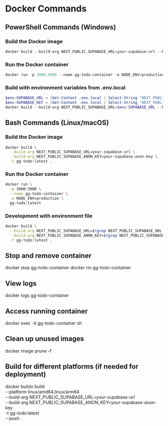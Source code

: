 # Docker Commands

## PowerShell Commands (Windows)

### Build the Docker image
```powershell
docker build --build-arg NEXT_PUBLIC_SUPABASE_URL=your-supabase-url --build-arg NEXT_PUBLIC_SUPABASE_ANON_KEY=your-supabase-anon-key -t gg-todo:latest .
```

### Run the Docker container
```powershell
docker run -p 3000:3000 --name gg-todo-container -e NODE_ENV=production gg-todo:latest
```

### Build with environment variables from .env.local
```powershell
$env:SUPABASE_URL = (Get-Content .env.local | Select-String "NEXT_PUBLIC_SUPABASE_URL").Line.Split("=")[1]
$env:SUPABASE_KEY = (Get-Content .env.local | Select-String "NEXT_PUBLIC_SUPABASE_ANON_KEY").Line.Split("=")[1]
docker build --build-arg NEXT_PUBLIC_SUPABASE_URL=$env:SUPABASE_URL --build-arg NEXT_PUBLIC_SUPABASE_ANON_KEY=$env:SUPABASE_KEY -t gg-todo:latest .
```

## Bash Commands (Linux/macOS)

### Build the Docker image
```bash
docker build \
  --build-arg NEXT_PUBLIC_SUPABASE_URL=your-supabase-url \
  --build-arg NEXT_PUBLIC_SUPABASE_ANON_KEY=your-supabase-anon-key \
  -t gg-todo:latest .
```

### Run the Docker container
```bash
docker run \
  -p 3000:3000 \
  --name gg-todo-container \
  -e NODE_ENV=production \
  gg-todo:latest
```

### Development with environment file
```bash
docker build \
  --build-arg NEXT_PUBLIC_SUPABASE_URL=$(grep NEXT_PUBLIC_SUPABASE_URL .env.local | cut -d '=' -f2) \
  --build-arg NEXT_PUBLIC_SUPABASE_ANON_KEY=$(grep NEXT_PUBLIC_SUPABASE_ANON_KEY .env.local | cut -d '=' -f2) \
  -t gg-todo:latest .
```

## Stop and remove container
docker stop gg-todo-container
docker rm gg-todo-container

## View logs
docker logs gg-todo-container

## Access running container
docker exec -it gg-todo-container sh

## Clean up unused images
docker image prune -f

## Build for different platforms (if needed for deployment)
docker buildx build \
  --platform linux/amd64,linux/arm64 \
  --build-arg NEXT_PUBLIC_SUPABASE_URL=your-supabase-url \
  --build-arg NEXT_PUBLIC_SUPABASE_ANON_KEY=your-supabase-anon-key \
  -t gg-todo:latest \
  --push .
